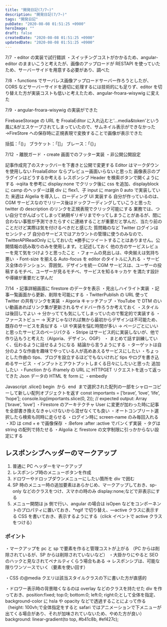 ```yaml
---
title: "開発日記(7/7~)"
description: "開発日記(7/7~)"
tags: "開発日記"
pubDate: "2020-08-08 01:51:25 +0900"
heroImage: ""
draft: false
createdDate: "2020-08-08 01:51:25 +0900"
updatedDate: "2020-08-08 01:51:25 +0900"
---
```


7/7
・editor の実装で試行錯誤
・スイッチングコストがかかるため、angular-editor のままいこうと考えたが、画像のアップロードが RESTAPI を使っていたため、サーバーサイドを用意する必要があり、調べた

7/8
・functions でサーバレス画像アップロードサーバー作ろうとしたが、CORS などサーバーサイドを適切に処理するには技術的にも足りず、editor を切り替えた方が実装コストも低いと考えたため、angular-froara-wisywig に変えた

7/9
・angular-froara-wisywig の実装ができた

FirebaseStorage の URL を FroalaEditor に入れ込むと'...media&amp;token'という風に&がエスケープされてしまっていたので、サムネイル表示ができなかった
→FireStore への保存時に正規表現で変換することで画像が表示できた

括弧：「()」
ブラケット：「[]」
ブレース：「{}」

7/12
・離脱ガード
・create 画面でのフッター実装
・非公開公開設定

記事作成完了のスナックバーを下書きと公開で変更する
Editor はマークダウンを使用しない FroalaEditor ならプレビュー画面いらないと思った
画像表示のプラグインはどうするか考える
レスポンシブ Header を検索ボタンで開くようにする
→qiita を参考に display:none でクリック後に css を追加、displayblock に
camp のヘッダーは親 div に flex1、子 input に margin 0 auto で実装していた
来週は Algelia を導入し、ローディング UI 実装する
自分が作っているのは、CGM サービスなのでリリース後はドックフーディングしていこうと思った
twitter の description のリンクを正規表現でクリック可能にする
業務では、つい自分でがんばってしまって納期ギリギリまでやってしまうことがあるが、間に合わない事態が予測できたらすぐに連絡することが重要だと学んだ、当たり前のことだけど実際は気を付けるべきだと感じた
質問箱のなど Twitter ログインはセンシティブ
自分のサービスではアカウントの管理に使うのみなので、TwitterAPIReadOnly にしておいた
※勝手にツイートすることはありません。公開情報の読み取りのみを使用します。と記述しておく
他の方のサービスレビューを見て気をつけようと思ったこと
・フォームの見出しは、中央揃えは気持ち悪い
・Font-size を揃える Auto-focus を editor のタイトルに入れる
・サービス全体のテンション、雰囲気、デザインを統一
CGM サービスは、ユーザーの投稿するモチベ、ユーザーが見るモチベ、サービスを知るキッカケ
を満たす設計や導線が重要だと学んだ

7/14
・記事詳細画面に firestore のデータを表示
・見出しハイライト実装
・記事一覧画面から更新、削除を可能にする
・TwitterPublish の URL 使って Twitter の共有リンクを実装
・Algoria キャッチアップ
・YouTube で DTM のいい動画あればリンク集が更新されるサイドバー作ろうか考えておく
・スタイルは後回しでよい → 分かってても気にしてしまっていたので暫定的で実装する
・ファーストビュー → 天才じゃなければ無から最初からデザインは不可能ため、既存のサービスを真似する
・UI や実装を悩む時間が多い → ページごとにいいと思ったサービスのページパクる
・Stripe はサービス的に実装しないが、他で作り込もうと考えた（Algoria、デザイン、OGP）
・‪ まとめて話す訓練していく、伝わるように話せるようになる ‬ 結論から言うようにする
・ターゲットは自分のような作曲を趣味でやっている人が高めあえるサービスにしたい
・ちょっとした作曲の tips、ブログを設立するほどでもないけれど tips やログを書き込めるサービス
・インプットとアウトプットしまくる日々にしたいと思った
追加したい
・Function から iframely の URL に HTTPGET リクエストを送って返ってきた Json データの HTML を form に
・embedly

Javascript .slice()
begin  から  end  まで選択された配列の一部をシャローコピーして新しい配列オブジェクトを返す
const importants = [’brave’, ‘love’, ‘life’, ‘hope’];
console.log(importants.slice(0, 2));
// expected output: Array [’brave’, ‘love’]
・Firestore のアーキテクチャ User に変更が加わった時に記事を全部書き換えなきゃいけないから混ぜなくても良い
・オートコンプリート選択したら検索も同時に走らせる
・ログイン時に screen-name のみ毎回入れる
・XD は cmd + e で画像保存
・:Before :after :active でパンくず実装
・タグは string の配列で持たせる
・Algolia と firestore の文字制限に引っかからない設定にする

## レスポンシブヘッダーのマークアップ

1. 普通に PC ヘッダーをマークアップ
2. レスポンシブ時のメニューボタンを作成
3. ドロワーやドロップダウンメニューにしたい箇所を div で囲む
4. SP 時のメニュー時の追加要素はあらかじめ、マークアップしておき、sp-only などのクラスをつけ、スマホの時のみ display:none;などで非表示にする
5. メニュー開閉は js 側で行い、angular の場合は isOpen などをコンポーネントのプロパティに置いておき、\*ngif で切り替え、—active クラスに表示する CSS を書いておき、表示するようにする（click イベントで active クラスをつける）

### ポイント

・マークアップを pc と sp で要素を作ると管理コストが上がる
（PC からは削除されているが、SP からは削除されていないなど）
・大掛かりにやると SEO のハックと見なされてペナルティくらう場合もある
→ レスポンシブは、可能な限りワンソースでいく（要素を使い回す）

・CSS の@media クエリは該当スタイルクラスの下に書いた方が直感的

・ドロワー表示時の背景暗くなるのは overlay などのクラスを持たせた div を作っておき、position:fixed; top:0; bottom:0; left:0; right:0;として全体を指定、background-color に hsla や opacity などで透過することによって作る（height: 100vh;で全体指定をすると safari ではアニメーションで下メニューが出てくる場合があり、それが加味されていないため、やめた方が良い）
background: linear-gradient(to top, #b41c8b, #ef427c);
